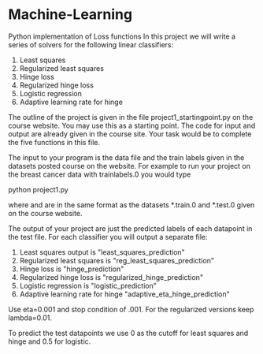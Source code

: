 # Machine-Learning
Python implementation of Loss functions
In this project we will write a series of solvers for the following linear
classifiers: 

1. Least squares
2. Regularized least squares
3. Hinge loss
4. Regularized hinge loss
5. Logistic regression
6. Adaptive learning rate for hinge

The outline of the project is given in the file project1_startingpoint.py on the course
website. You may use this as a starting point. The code for input and output
are already given in the course site. Your task would be to complete the five 
functions in this file. 

The input to your program is the data file and the train labels given in the datasets
posted course on the website. For example to run your project on the breast cancer
data with trainlabels.0 you would type

python project1.py <traindata> <testdata>

where <traindata> and <testdata> are in the same format as the
datasets *.train.0 and *.test.0 given on the course website.


The output of your project are just the predicted labels of each
datapoint in the test file. For each classifier you will output a separate
file:

1. Least squares output is "least_squares_prediction"
2. Regularized least squares is "reg_least_squares_prediction"
3. Hinge loss is "hinge_prediction"
4. Regularized hinge loss is "regularized_hinge_prediction"
5. Logistic regression is "logistic_prediction"
6. Adaptive learning rate for hinge "adaptive_eta_hinge_prediction"

Use eta=0.001 and stop condition of .001. For the regularized versions
keep lambda=0.01.

To predict the test datapoints we use 0 as the cutoff for least squares and
hinge and 0.5 for logistic.

